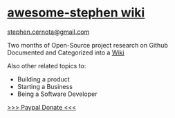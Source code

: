 # [awesome-stephen wiki](https://github.com/stephen-cernota/awesome-stephen/wiki)

stephen.cernota@gmail.com

Two months of Open-Source project research on Github  
Documented and Categorized into a [Wiki](https://github.com/stephen-cernota/awesome-stephen/wiki)  

Also other related topics to:   
- Building a product  
- Starting a Business  
- Being a Software Developer  

[>>> Paypal Donate <<<](https://www.paypal.com/cgi-bin/webscr?cmd=_donations&business=stephen%2ecernota%40gmail%2ecom&lc=US&item_name=Stephen%20Cernota&currency_code=USD&bn=PP%2dDonationsBF%3abtn_donateCC_LG%2egif%3aNonHosted)
